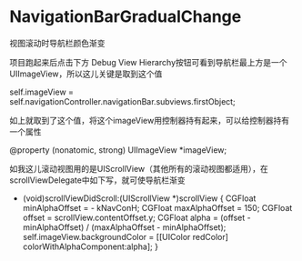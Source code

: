 # NavigationBarGradualChange

视图滚动时导航栏颜色渐变

项目跑起来后点击下方 Debug View Hierarchy按钮可看到导航栏最上方是一个UIImageView，所以这儿关键是取到这个值

self.imageView = self.navigationController.navigationBar.subviews.firstObject;

如上就取到了这个值，将这个imageView用控制器持有起来，可以给控制器持有一个属性

@property (nonatomic, strong) UIImageView *imageView;

如我这儿滚动视图用的是UIScrollView（其他所有的滚动视图都适用），在scrollViewDelegate中如下写，就可使导航栏渐变

- (void)scrollViewDidScroll:(UIScrollView *)scrollView {
    CGFloat minAlphaOffset = - kNavConH;
    CGFloat maxAlphaOffset = 150;
    CGFloat offset = scrollView.contentOffset.y;
    CGFloat alpha = (offset - minAlphaOffset) / (maxAlphaOffset - minAlphaOffset);
    self.imageView.backgroundColor = [[UIColor redColor] colorWithAlphaComponent:alpha];
}
